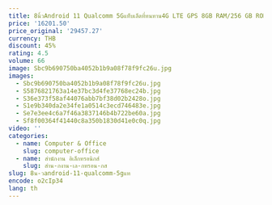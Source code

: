 ```yaml
---
title: 8นิ้วAndroid 11 Qualcomm 5Gแท็บเล็ตที่ทนทาน4G LTE GPS 8GB RAM/256 GB ROM 8500MAh/3.7Vแบตเตอรี่อุปกรณ์เสริมBarcode Scanner
price: '16201.50'
price_original: '29457.27'
currency: THB
discount: 45%
rating: 4.5
volume: 66
image: Sbc9b690750ba4052b1b9a08f78f9fc26u.jpg
images:
  - Sbc9b690750ba4052b1b9a08f78f9fc26u.jpg
  - S5876821763a14e37bc3d4fe37768ec24b.jpg
  - S36e373f58af44076abb7bf38d02b2428o.jpg
  - S1e9b340da2e34fe1a0514c3ecd746483e.jpg
  - Se7e3ee4c6a7f46a3837146b4b722be60a.jpg
  - Sf8f00364f41440c8a350b1830d41e0c0q.jpg
video: ''
categories:
  - name: Computer & Office
    slug: computer-office
  - name: สำนักงาน อิเล็กทรอนิกส์
    slug: สำน-กงาน-เล-กทรอน-กส
slug: 8น-วandroid-11-qualcomm-5gแท
encode: o2cIp34
lang: th
---
```

  